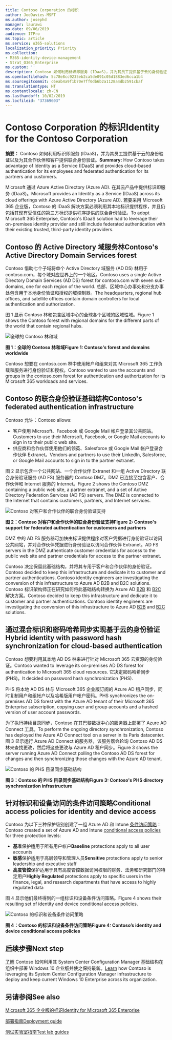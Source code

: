 ```yaml
---
title: Contoso Corporation 的标识
author: JoeDavies-MSFT
ms.author: josephd
manager: laurawi
ms.date: 09/06/2019
audience: ITPro
ms.topic: article
ms.service: o365-solutions
localization_priority: Priority
ms.collection:
- M365-identity-device-management
- Strat_O365_Enterprise
ms.custom: ''
description: Contoso 如何利用标识即服务 (IDaaS)，并为其员工提供基于云的身份验证以及为其合作伙伴和客户提供联合身份验证。
ms.openlocfilehash: 5c78e8cc9235eb2ca5de091c05d1883ed6cca1b4
ms.sourcegitcommit: c6eab4a9f1b70e7ff0db6b2a1128a4db2591cbaf
ms.translationtype: HT
ms.contentlocale: zh-CN
ms.lasthandoff: 10/02/2019
ms.locfileid: "37369603"
---
```

# <a name="identity-for-the-contoso-corporation"></a><span data-ttu-id="74e98-103">Contoso Corporation 的标识</span><span class="sxs-lookup"><span data-stu-id="74e98-103">Identity for the Contoso Corporation</span></span>

<span data-ttu-id="74e98-104">**摘要：** Contoso 如何利用标识即服务 (IDaaS)，并为其员工提供基于云的身份验证以及为其合作伙伴和客户提供联合身份验证。</span><span class="sxs-lookup"><span data-stu-id="74e98-104">**Summary:** How Contoso takes advantage of Identity as a Service (IDaaS) and provides cloud-based authentication for its employees and federated authentication for its partners and customers.</span></span>

<span data-ttu-id="74e98-105">Microsoft 通过 Azure Active Directory (Azure AD). 在其云产品中提供标识即服务 (IDaaS)。</span><span class="sxs-lookup"><span data-stu-id="74e98-105">Microsoft provides an Identity as a Service (IDaaS) across its cloud offerings with Azure Active Directory (Azure AD).</span></span> <span data-ttu-id="74e98-106">若要采用 Microsoft 365 企业版，Contoso 的 IDaaS 解决方案必须利用其本地标识提供程序，并且仍包括其现有受信任的第三方标识提供程序提供的联合身份验证。</span><span class="sxs-lookup"><span data-stu-id="74e98-106">To adopt Microsoft 365 Enterprise, Contoso's IDaaS solution had to leverage their on-premises identity provider and still include federated authentication with their existing trusted, third-party identity providers.</span></span>

## <a name="contosos-active-directory-domain-services-forest"></a><span data-ttu-id="74e98-107">Contoso 的 Active Directory 域服务林</span><span class="sxs-lookup"><span data-stu-id="74e98-107">Contoso's Active Directory Domain Services forest</span></span>

<span data-ttu-id="74e98-108">Contoso 借助七个子域将单个 Active Directory 域服务 (AD DS) 林用于 contoso.com，每个域对应世界上的一个地区。</span><span class="sxs-lookup"><span data-stu-id="74e98-108">Contoso uses a single Active Directory Domain Services (AD DS) forest for contoso.com with seven sub-domains, one for each region of the world.</span></span> <span data-ttu-id="74e98-109">总部、区域中心办事处和分支办事处包含用于本地身份验证和授权的域控制器。</span><span class="sxs-lookup"><span data-stu-id="74e98-109">The headquarters, regional hub offices, and satellite offices contain domain controllers for local authentication and authorization.</span></span>

<span data-ttu-id="74e98-110">图 1 显示 Contoso 林和包含区域中心的全球各个区域的区域性域。</span><span class="sxs-lookup"><span data-stu-id="74e98-110">Figure 1 shows the Contoso forest with regional domains for the different parts of the world that contain regional hubs.</span></span>

![全球的 Contoso 林和域](./media/contoso-identity/contoso-identity-fig1.png)
 
<span data-ttu-id="74e98-112">**图 1：全球的 Contoso 林和域**</span><span class="sxs-lookup"><span data-stu-id="74e98-112">**Figure 1: Contoso's forest and domains worldwide**</span></span>

<span data-ttu-id="74e98-113">Contoso 想要在 contoso.com 林中使用帐户和组来对其 Microsoft 365 工作负载和服务进行身份验证和授权。</span><span class="sxs-lookup"><span data-stu-id="74e98-113">Contoso wanted to use the accounts and groups in the contoso.com forest for authentication and authorization for its Microsoft 365 workloads and services.</span></span>

## <a name="contosos-federated-authentication-infrastructure"></a><span data-ttu-id="74e98-114">Contoso 的联合身份验证基础结构</span><span class="sxs-lookup"><span data-stu-id="74e98-114">Contoso's federated authentication infrastructure</span></span>

<span data-ttu-id="74e98-115">Contoso 允许：</span><span class="sxs-lookup"><span data-stu-id="74e98-115">Contoso allows:</span></span>

- <span data-ttu-id="74e98-116">客户使用 Microsoft、Facebook 或 Google Mail 帐户登录其公共网站。</span><span class="sxs-lookup"><span data-stu-id="74e98-116">Customers to use their Microsoft, Facebook, or Google Mail accounts to sign in to their public web site.</span></span>
- <span data-ttu-id="74e98-117">供应商和合作伙伴使用他们的领英、Salesforce 或 Google Mail 帐户登录合作伙伴 Extranet。</span><span class="sxs-lookup"><span data-stu-id="74e98-117">Vendors and partners to use their LinkedIn, Salesforce, or Google Mail accounts to sign in to the partner extranet.</span></span>

<span data-ttu-id="74e98-p103">图 2 显示包含一个公共网站、一个合作伙伴 Extranet 和一组 Active Directory 联合身份验证服务 (AD FS) 服务器的 Contoso DMZ。DMZ 已连接至包含客户、合作伙伴和 Internet 服务的 Internet。</span><span class="sxs-lookup"><span data-stu-id="74e98-p103">Figure 2 shows the Contoso DMZ containing a public web site, a partner extranet, and a set of Active Directory Federation Services (AD FS) servers. The DMZ is connected to the Internet that contains customers, partners, and Internet services.</span></span>

![Contoso 对客户和合作伙伴的联合身份验证支持](./media/contoso-identity/contoso-identity-fig2.png)

<span data-ttu-id="74e98-121">**图 2：Contoso 对客户和合作伙伴的联合身份验证支持**</span><span class="sxs-lookup"><span data-stu-id="74e98-121">**Figure 2: Contoso's support for federated authentication for customers and partners**</span></span>
 
<span data-ttu-id="74e98-122">DMZ 中的 AD FS 服务器可加快由标识提供程序对客户凭据进行身份验证以访问公共网站，并对合作伙伴凭据进行身份验证以访问合作伙伴 Extranet。</span><span class="sxs-lookup"><span data-stu-id="74e98-122">AD FS servers in the DMZ authenticate customer credentials for access to the public web site and partner credentials for access to the partner extranet.</span></span>

<span data-ttu-id="74e98-123">Contoso 决定保留此基础结构，并将其专用于客户和合作伙伴的身份验证。</span><span class="sxs-lookup"><span data-stu-id="74e98-123">Contoso decided to keep this infrastructure and dedicate it to customer and partner authentications. Contoso identity engineers are investigating the conversion of this infrastructure to Azure AD B2B and B2C solutions.</span></span> <span data-ttu-id="74e98-124">Contoso 标识架构师正在研究如何将此基础结构转换为 Azure AD [B2B](https://docs.microsoft.com/azure/active-directory/b2b/hybrid-organizations) 和 [B2C](https://docs.microsoft.com/azure/active-directory-b2c/solution-articles) 解决方案。</span><span class="sxs-lookup"><span data-stu-id="74e98-124">Contoso decided to keep this infrastructure and dedicate it to customer and partner authentications. Contoso identity engineers are investigating the conversion of this infrastructure to Azure AD [B2B](https://docs.microsoft.com/azure/active-directory/b2b/hybrid-organizations) and [B2C](https://docs.microsoft.com/azure/active-directory-b2c/solution-articles) solutions.</span></span>

## <a name="hybrid-identity-with-password-hash-synchronization-for-cloud-based-authentication"></a><span data-ttu-id="74e98-125">通过混合标识和密码哈希同步实现基于云的身份验证</span><span class="sxs-lookup"><span data-stu-id="74e98-125">Hybrid identity with password hash synchronization for cloud-based authentication</span></span>

<span data-ttu-id="74e98-126">Contoso 想要利用其本地 AD DS 林来进行针对 Microsoft 365 云资源的身份验证。</span><span class="sxs-lookup"><span data-stu-id="74e98-126">Contoso wanted to leverage its on-premises AD DS forest for authentication to Microsoft 365 cloud resources.</span></span> <span data-ttu-id="74e98-127">它决定密码哈希同步 (PHS)。</span><span class="sxs-lookup"><span data-stu-id="74e98-127">It decided on password hash synchronization (PHS).</span></span>

<span data-ttu-id="74e98-128">PHS 将本地 AD DS 林与 Microsoft 365 企业版订阅的 Azure AD 租户同步，同时复制用户和组帐户以及哈希版用户帐户密码。</span><span class="sxs-lookup"><span data-stu-id="74e98-128">PHS synchronizes the on-premises AD DS forest with the Azure AD tenant of their Microsoft 365 Enterprise subscription, copying user and group accounts and a hashed version of user account passwords.</span></span> 

<span data-ttu-id="74e98-129">为了执行持续目录同步，Contoso 在其巴黎数据中心的服务器上部署了 Azure AD Connect 工具。</span><span class="sxs-lookup"><span data-stu-id="74e98-129">To perform the ongoing directory synchronization, Contoso has deployed the Azure AD Connect tool on a server in its Paris datacenter.</span></span> <span data-ttu-id="74e98-130">图 3 显示运行 Azure AD Connect 的服务器，该服务器会轮询 Contoso AD DS 林来查找更改，然后将这些更改与 Azure AD 租户同步。</span><span class="sxs-lookup"><span data-stu-id="74e98-130">Figure 3 shows the server running Azure AD Connect polling the Contoso AD DS forest for changes and then synchronizing those changes with the Azure AD tenant.</span></span>

![Contoso 的 PHS 目录同步基础结构](./media/contoso-identity/contoso-identity-fig4.png)
 
<span data-ttu-id="74e98-132">**图 3：Contoso 的 PHS 目录同步基础结构**</span><span class="sxs-lookup"><span data-stu-id="74e98-132">**Figure 3: Contoso's PHS directory synchronization infrastructure**</span></span>


## <a name="conditional-access-policies-for-identity-and-device-access"></a><span data-ttu-id="74e98-133">针对标识和设备访问的条件访问策略</span><span class="sxs-lookup"><span data-stu-id="74e98-133">Conditional access policies for identity and device access</span></span>

<span data-ttu-id="74e98-134">Contoso 为以下三种保护级别创建了一组 Azure AD 和 Intune [条件访问策略](identity-access-policies.md)：</span><span class="sxs-lookup"><span data-stu-id="74e98-134">Contoso created a set of Azure AD and Intune [conditional access policies](identity-access-policies.md) for three protection levels:</span></span>

- <span data-ttu-id="74e98-135">**基准**保护适用于所有用户帐户</span><span class="sxs-lookup"><span data-stu-id="74e98-135">**Baseline** protections apply to all user accounts</span></span>
- <span data-ttu-id="74e98-136">**敏感**保护适用于高层领导和管理人员</span><span class="sxs-lookup"><span data-stu-id="74e98-136">**Sensitive** protections apply to senior leadership and executive staff</span></span>
- <span data-ttu-id="74e98-137">**高度管控**保护适用于具有高度管控数据访问权限的财务、法务和研究部门的特定用户</span><span class="sxs-lookup"><span data-stu-id="74e98-137">**Highly Regulated** protections apply to specific users in the finance, legal, and research departments that have access to highly regulated data</span></span>

<span data-ttu-id="74e98-138">图 4 显示他们最终得到的一组标识和设备条件访问策略。</span><span class="sxs-lookup"><span data-stu-id="74e98-138">Figure 4 shows their resulting set of identity and device conditional access policies.</span></span>

![Contoso 的标识和设备条件访问策略](./media/contoso-identity/contoso-identity-fig5.png)
 
<span data-ttu-id="74e98-140">**图 4：Contoso 的标识和设备条件访问策略**</span><span class="sxs-lookup"><span data-stu-id="74e98-140">**Figure 4: Contoso’s identity and device conditional access policies**</span></span>

## <a name="next-step"></a><span data-ttu-id="74e98-141">后续步骤</span><span class="sxs-lookup"><span data-stu-id="74e98-141">Next step</span></span>

<span data-ttu-id="74e98-142">[了解](contoso-win10.md) Contoso 如何利用其 System Center Configuration Manager 基础结构在组织中部署 Windows 10 企业版并使之保持最新。</span><span class="sxs-lookup"><span data-stu-id="74e98-142">[Learn](contoso-win10.md) how Contoso is leveraging its System Center Configuration Manager infrastructure to deploy and keep current Windows 10 Enterprise across its organization.</span></span>

## <a name="see-also"></a><span data-ttu-id="74e98-143">另请参阅</span><span class="sxs-lookup"><span data-stu-id="74e98-143">See also</span></span>

[<span data-ttu-id="74e98-144">Microsoft 365 企业版的标识</span><span class="sxs-lookup"><span data-stu-id="74e98-144">Identity for Microsoft 365 Enterprise</span></span>](identity-infrastructure.md)

[<span data-ttu-id="74e98-145">部署指南</span><span class="sxs-lookup"><span data-stu-id="74e98-145">Deployment guide</span></span>](deploy-microsoft-365-enterprise.md)

[<span data-ttu-id="74e98-146">测试实验室指南</span><span class="sxs-lookup"><span data-stu-id="74e98-146">Test lab guides</span></span>](m365-enterprise-test-lab-guides.md)
